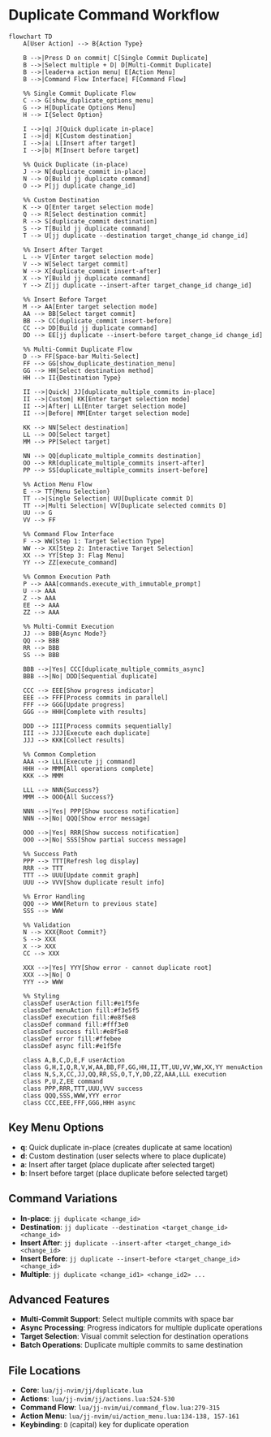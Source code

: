 # Duplicate Command Workflow

```mermaid
flowchart TD
    A[User Action] --> B{Action Type}
    
    B -->|Press D on commit| C[Single Commit Duplicate]
    B -->|Select multiple + D| D[Multi-Commit Duplicate]
    B -->|leader+a action menu| E[Action Menu]
    B -->|Command Flow Interface| F[Command Flow]
    
    %% Single Commit Duplicate Flow
    C --> G[show_duplicate_options_menu]
    G --> H[Duplicate Options Menu]
    H --> I{Select Option}
    
    I -->|q| J[Quick duplicate in-place]
    I -->|d| K[Custom destination]
    I -->|a| L[Insert after target]
    I -->|b| M[Insert before target]
    
    %% Quick Duplicate (in-place)
    J --> N[duplicate_commit in-place]
    N --> O[Build jj duplicate command]
    O --> P[jj duplicate change_id]
    
    %% Custom Destination
    K --> Q[Enter target selection mode]
    Q --> R[Select destination commit]
    R --> S[duplicate_commit destination]
    S --> T[Build jj duplicate command]
    T --> U[jj duplicate --destination target_change_id change_id]
    
    %% Insert After Target
    L --> V[Enter target selection mode]
    V --> W[Select target commit]
    W --> X[duplicate_commit insert-after]
    X --> Y[Build jj duplicate command]
    Y --> Z[jj duplicate --insert-after target_change_id change_id]
    
    %% Insert Before Target
    M --> AA[Enter target selection mode]
    AA --> BB[Select target commit]
    BB --> CC[duplicate_commit insert-before]
    CC --> DD[Build jj duplicate command]
    DD --> EE[jj duplicate --insert-before target_change_id change_id]
    
    %% Multi-Commit Duplicate Flow
    D --> FF[Space-bar Multi-Select]
    FF --> GG[show_duplicate_destination_menu]
    GG --> HH[Select destination method]
    HH --> II{Destination Type}
    
    II -->|Quick| JJ[duplicate_multiple_commits in-place]
    II -->|Custom| KK[Enter target selection mode]
    II -->|After| LL[Enter target selection mode]
    II -->|Before| MM[Enter target selection mode]
    
    KK --> NN[Select destination]
    LL --> OO[Select target]
    MM --> PP[Select target]
    
    NN --> QQ[duplicate_multiple_commits destination]
    OO --> RR[duplicate_multiple_commits insert-after]
    PP --> SS[duplicate_multiple_commits insert-before]
    
    %% Action Menu Flow
    E --> TT{Menu Selection}
    TT -->|Single Selection| UU[Duplicate commit D]
    TT -->|Multi Selection| VV[Duplicate selected commits D]
    UU --> G
    VV --> FF
    
    %% Command Flow Interface
    F --> WW[Step 1: Target Selection Type]
    WW --> XX[Step 2: Interactive Target Selection]
    XX --> YY[Step 3: Flag Menu]
    YY --> ZZ[execute_command]
    
    %% Common Execution Path
    P --> AAA[commands.execute_with_immutable_prompt]
    U --> AAA
    Z --> AAA
    EE --> AAA
    ZZ --> AAA
    
    %% Multi-Commit Execution
    JJ --> BBB{Async Mode?}
    QQ --> BBB
    RR --> BBB
    SS --> BBB
    
    BBB -->|Yes| CCC[duplicate_multiple_commits_async]
    BBB -->|No| DDD[Sequential duplicate]
    
    CCC --> EEE[Show progress indicator]
    EEE --> FFF[Process commits in parallel]
    FFF --> GGG[Update progress]
    GGG --> HHH[Complete with results]
    
    DDD --> III[Process commits sequentially]
    III --> JJJ[Execute each duplicate]
    JJJ --> KKK[Collect results]
    
    %% Common Completion
    AAA --> LLL[Execute jj command]
    HHH --> MMM[All operations complete]
    KKK --> MMM
    
    LLL --> NNN{Success?}
    MMM --> OOO{All Success?}
    
    NNN -->|Yes| PPP[Show success notification]
    NNN -->|No| QQQ[Show error message]
    
    OOO -->|Yes| RRR[Show success notification]
    OOO -->|No| SSS[Show partial success message]
    
    %% Success Path
    PPP --> TTT[Refresh log display]
    RRR --> TTT
    TTT --> UUU[Update commit graph]
    UUU --> VVV[Show duplicate result info]
    
    %% Error Handling
    QQQ --> WWW[Return to previous state]
    SSS --> WWW
    
    %% Validation
    N --> XXX{Root Commit?}
    S --> XXX
    X --> XXX
    CC --> XXX
    
    XXX -->|Yes| YYY[Show error - cannot duplicate root]
    XXX -->|No| O
    YYY --> WWW
    
    %% Styling
    classDef userAction fill:#e1f5fe
    classDef menuAction fill:#f3e5f5
    classDef execution fill:#e8f5e8
    classDef command fill:#fff3e0
    classDef success fill:#e8f5e8
    classDef error fill:#ffebee
    classDef async fill:#e1f5fe
    
    class A,B,C,D,E,F userAction
    class G,H,I,Q,R,V,W,AA,BB,FF,GG,HH,II,TT,UU,VV,WW,XX,YY menuAction
    class N,S,X,CC,JJ,QQ,RR,SS,O,T,Y,DD,ZZ,AAA,LLL execution
    class P,U,Z,EE command
    class PPP,RRR,TTT,UUU,VVV success
    class QQQ,SSS,WWW,YYY error
    class CCC,EEE,FFF,GGG,HHH async
```

## Key Menu Options

- **q**: Quick duplicate in-place (creates duplicate at same location)
- **d**: Custom destination (user selects where to place duplicate)
- **a**: Insert after target (place duplicate after selected target)
- **b**: Insert before target (place duplicate before selected target)

## Command Variations

- **In-place**: `jj duplicate <change_id>`
- **Destination**: `jj duplicate --destination <target_change_id> <change_id>`
- **Insert After**: `jj duplicate --insert-after <target_change_id> <change_id>`
- **Insert Before**: `jj duplicate --insert-before <target_change_id> <change_id>`
- **Multiple**: `jj duplicate <change_id1> <change_id2> ...`

## Advanced Features

- **Multi-Commit Support**: Select multiple commits with space bar
- **Async Processing**: Progress indicators for multiple duplicate operations
- **Target Selection**: Visual commit selection for destination operations
- **Batch Operations**: Duplicate multiple commits to same destination

## File Locations

- **Core**: `lua/jj-nvim/jj/duplicate.lua`
- **Actions**: `lua/jj-nvim/jj/actions.lua:524-530`
- **Command Flow**: `lua/jj-nvim/ui/command_flow.lua:279-315`
- **Action Menu**: `lua/jj-nvim/ui/action_menu.lua:134-138, 157-161`
- **Keybinding**: `D` (capital) key for duplicate operation